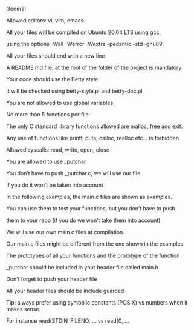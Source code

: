 General

Allowed editors: vi, vim, emacs

All your files will be compiled on Ubuntu 20.04 LTS using gcc,

using the options -Wall -Werror -Wextra -pedantic -std=gnu89

All your files should end with a new line

A README.md file, at the root of the folder of the project is mandatory

Your code should use the Betty style.

It will be checked using betty-style.pl and betty-doc.pl

You are not allowed to use global variables

No more than 5 functions per file

The only C standard library functions allowed are malloc, free and exit.

Any use of functions like printf, puts, calloc, realloc etc… is forbidden

Allowed syscalls: read, write, open, close

You are allowed to use _putchar

You don’t have to push _putchar.c, we will use our file.

If you do it won’t be taken into account

In the following examples, the main.c files are shown as examples.

You can use them to test your functions, but you don’t have to push

them to your repo (if you do we won’t take them into account).

We will use our own main.c files at compilation.

Our main.c files might be different from the one shown in the examples

The prototypes of all your functions and the prototype of the function

_putchar should be included in your header file called main.h

Don’t forget to push your header file

All your header files should be include guarded

Tip: always prefer using symbolic constants (POSIX) vs numbers when it makes sense.

For instance read(STDIN_FILENO, ... vs read(0, ...